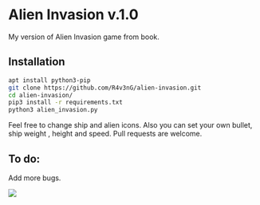 # Alien Invasion v.1.0
My version of Alien Invasion game from book.


## Installation

```bash
apt install python3-pip
git clone https://github.com/R4v3nG/alien-invasion.git
cd alien-invasion/
pip3 install -r requirements.txt
python3 alien_invasion.py
```
Feel free to change ship and alien icons. Also you can set your own bullet, ship weight , height and speed.
Pull requests are welcome.


## To do:
Add more bugs.

<a href="https://www.buymeacoffee.com/R4v3nG"><img src="https://img.buymeacoffee.com/button-api/?text=Buy me a pizza&emoji=🍕&slug=R4v3nG&button_colour=FFDD00&font_colour=000000&font_family=Cookie&outline_colour=000000&coffee_colour=ffffff"></a>

